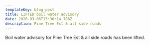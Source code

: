 ```yaml
---
templateKey: blog-post
title: LIFTED boil water advisory
date: 2020-03-06T15:30:14.786Z
description: Pine Tree Est & all side roads
---
```

Boil water advisory for Pine Tree Est & all side roads has been lifted.
